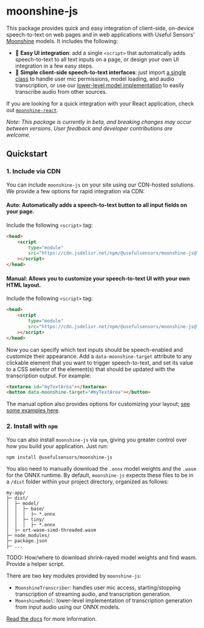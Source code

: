 # moonshine-js

This package provides quick and easy integration of client-side, on-device speech-to-text on web pages and in web applications with Useful Sensors' [Moonshine](https://github.com/usefulsensors/moonshine) models. It includes the following:

-   🌙 **Easy UI integration**: add a single `<script>` that automatically adds speech-to-text to all text inputs on a page, or design your own UI integration in a few easy steps.
-   🌙 **Simple client-side speech-to-text interfaces**: just import [a single class](https://usefulsensors.github.io/moonshine-js/classes/MoonshineTranscriber.html) to handle user mic permissions, model loading, and audio transcription, or use our [lower-level model implementation](https://usefulsensors.github.io/moonshine-js/classes/MoonshineModel.html) to easily transcribe audio from other sources.

If you are looking for a quick integration with your React application, check out [`moonshine-react`]().

_Note: This package is currently in beta, and breaking changes may occur between versions. User feedback and developer contributions are welcome._

## Quickstart

### 1. Include via CDN

You can include `moonshine-js` on your site using our CDN-hosted solutions. We provide a few options for rapid integration via CDN:

#### Auto: Automatically adds a speech-to-text button to all input fields on your page.

Include the following `<script>` tag:

```html
<head>
    <script
        type="module"
        src="https://cdn.jsdelivr.net/npm/@usefulsensors/moonshine-js@latest/dist/moonshine.auto.min.js"
    ></script>
</head>
```

#### Manual: Allows you to customize your speech-to-text UI with your own HTML layout.

Include the following `<script>` tag:

```html
<head>
    <script
        type="module"
        src="https://cdn.jsdelivr.net/npm/@usefulsensors/moonshine-js@latest/dist/moonshine.manual.min.js"
    ></script>
</head>
```

Now you can specify which text inputs should be speech-enabled and customize their appearance. Add a `data-moonshine-target` attribute to any clickable element that you want to trigger speech-to-text, and set its value to a CSS selector of the element(s) that should be updated with the transcription output. For example:

```html
<textarea id="myTextArea"></textarea>
<button data-moonshine-target="#myTextArea"></button>
```

The manual option also provides options for customizing your layout; [see some examples here](https://github.com/usefulsensors/moonshine-js/blob/main/examples/quickstart/manual.html).

### 2. Install with `npm`

You can also install `moonshine-js` via `npm`, giving you greater control over how you build your application. Just run:

```
npm install @usefulsensors/moonshine-js
```

You also need to manually download the `.onnx` model weights and the `.wasm` for the ONNX runtime. By default, `moonshine-js` expects these files to be in a `/dist` folder within your project directory, organized as follows:

```
my-app/
├─ dist/
│  ├─ model/
│  │  ├─ base/
│  │  │  ├─ *.onnx
│  │  ├─ tiny/
│  │  │  ├─ *.onnx
│  ├─ ort-wasm-simd-threaded.wasm
├─ node_modules/
├─ package.json
├─ ...

```

TODO: How/where to download shrink-rayed model weights and find wasm. Provide a helper script.

There are two key modules provided by `moonshine-js`:

-   `MoonshineTranscriber`: handles user mic access, starting/stopping transcription of streaming audio, and transcription generation.
-   `MoonshineModel`: lower-level implementation of transcription generation from input audio using our ONNX models.

[Read the docs](https://usefulsensors.github.io/moonshine-js/) for more information.
